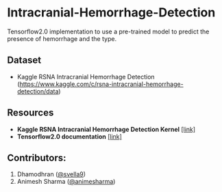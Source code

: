# Intracranial-Hemorrhage-Detection
Tensorflow2.0 implementation to use a pre-trained model to predict the presence of hemorrhage and the type.

## Dataset

-   Kaggle RSNA Intracranial Hemorrhage Detection (https://www.kaggle.com/c/rsna-intracranial-hemorrhage-detection/data)


## Resources

- **Kaggle RSNA Intracranial Hemorrhage Detection Kernel** [[link]](https://www.kaggle.com/c/rsna-intracranial-hemorrhage-detection/kernels)
- **Tensorflow2.0 documentation** [[link]](https://www.tensorflow.org/api_docs/python/tf)


## Contributors:
 1. Dhamodhran ([@svella9](https://github.com/svella9))
 2. Animesh Sharma ([@animesharma](https://github.com/animesharma))
